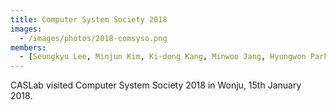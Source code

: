```yaml
---
title: Computer System Society 2018
images:
  - /images/photos/2018-comsyso.png
members:
  - [Seungkyu Lee, Minjun Kim, Ki-dong Kang, Minwoo Jang, Hyungwon Park, Kyeongseo Park, Seunghak Lee]
---
```


CASLab visited Computer System Society 2018 in Wonju, 15th January 2018.
